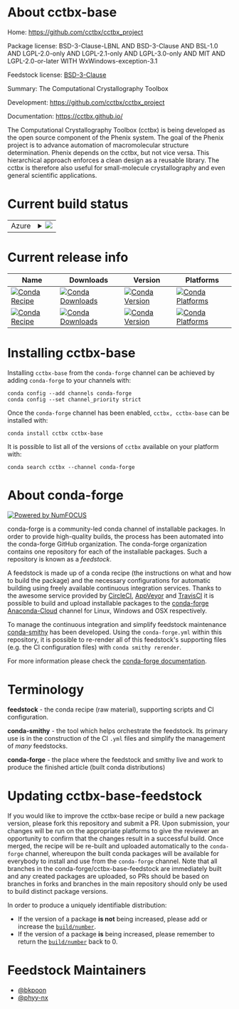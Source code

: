 About cctbx-base
================

Home: https://github.com/cctbx/cctbx_project

Package license: BSD-3-Clause-LBNL AND BSD-3-Clause AND BSL-1.0 AND LGPL-2.0-only AND LGPL-2.1-only AND LGPL-3.0-only AND MIT AND LGPL-2.0-or-later WITH WxWindows-exception-3.1

Feedstock license: [BSD-3-Clause](https://github.com/conda-forge/cctbx-base-feedstock/blob/master/LICENSE.txt)

Summary: The Computational Crystallography Toolbox

Development: https://github.com/cctbx/cctbx_project

Documentation: https://cctbx.github.io/

The Computational Crystallography Toolbox (cctbx) is being developed
as the open source component of the Phenix system. The goal of the
Phenix project is to advance automation of macromolecular structure
determination. Phenix depends on the cctbx, but not vice versa. This
hierarchical approach enforces a clean design as a reusable library.
The cctbx is therefore also useful for small-molecule crystallography
and even general scientific applications.


Current build status
====================


<table>
    
  <tr>
    <td>Azure</td>
    <td>
      <details>
        <summary>
          <a href="https://dev.azure.com/conda-forge/feedstock-builds/_build/latest?definitionId=10784&branchName=master">
            <img src="https://dev.azure.com/conda-forge/feedstock-builds/_apis/build/status/cctbx-base-feedstock?branchName=master">
          </a>
        </summary>
        <table>
          <thead><tr><th>Variant</th><th>Status</th></tr></thead>
          <tbody><tr>
              <td>linux_64_numpy1.17python3.6.____cpython</td>
              <td>
                <a href="https://dev.azure.com/conda-forge/feedstock-builds/_build/latest?definitionId=10784&branchName=master">
                  <img src="https://dev.azure.com/conda-forge/feedstock-builds/_apis/build/status/cctbx-base-feedstock?branchName=master&jobName=linux&configuration=linux_64_numpy1.17python3.6.____cpython" alt="variant">
                </a>
              </td>
            </tr><tr>
              <td>linux_64_numpy1.17python3.7.____cpython</td>
              <td>
                <a href="https://dev.azure.com/conda-forge/feedstock-builds/_build/latest?definitionId=10784&branchName=master">
                  <img src="https://dev.azure.com/conda-forge/feedstock-builds/_apis/build/status/cctbx-base-feedstock?branchName=master&jobName=linux&configuration=linux_64_numpy1.17python3.7.____cpython" alt="variant">
                </a>
              </td>
            </tr><tr>
              <td>linux_64_numpy1.17python3.8.____cpython</td>
              <td>
                <a href="https://dev.azure.com/conda-forge/feedstock-builds/_build/latest?definitionId=10784&branchName=master">
                  <img src="https://dev.azure.com/conda-forge/feedstock-builds/_apis/build/status/cctbx-base-feedstock?branchName=master&jobName=linux&configuration=linux_64_numpy1.17python3.8.____cpython" alt="variant">
                </a>
              </td>
            </tr><tr>
              <td>linux_64_numpy1.19python3.9.____cpython</td>
              <td>
                <a href="https://dev.azure.com/conda-forge/feedstock-builds/_build/latest?definitionId=10784&branchName=master">
                  <img src="https://dev.azure.com/conda-forge/feedstock-builds/_apis/build/status/cctbx-base-feedstock?branchName=master&jobName=linux&configuration=linux_64_numpy1.19python3.9.____cpython" alt="variant">
                </a>
              </td>
            </tr><tr>
              <td>osx_64_numpy1.17python3.6.____cpython</td>
              <td>
                <a href="https://dev.azure.com/conda-forge/feedstock-builds/_build/latest?definitionId=10784&branchName=master">
                  <img src="https://dev.azure.com/conda-forge/feedstock-builds/_apis/build/status/cctbx-base-feedstock?branchName=master&jobName=osx&configuration=osx_64_numpy1.17python3.6.____cpython" alt="variant">
                </a>
              </td>
            </tr><tr>
              <td>osx_64_numpy1.17python3.7.____cpython</td>
              <td>
                <a href="https://dev.azure.com/conda-forge/feedstock-builds/_build/latest?definitionId=10784&branchName=master">
                  <img src="https://dev.azure.com/conda-forge/feedstock-builds/_apis/build/status/cctbx-base-feedstock?branchName=master&jobName=osx&configuration=osx_64_numpy1.17python3.7.____cpython" alt="variant">
                </a>
              </td>
            </tr><tr>
              <td>osx_64_numpy1.17python3.8.____cpython</td>
              <td>
                <a href="https://dev.azure.com/conda-forge/feedstock-builds/_build/latest?definitionId=10784&branchName=master">
                  <img src="https://dev.azure.com/conda-forge/feedstock-builds/_apis/build/status/cctbx-base-feedstock?branchName=master&jobName=osx&configuration=osx_64_numpy1.17python3.8.____cpython" alt="variant">
                </a>
              </td>
            </tr><tr>
              <td>osx_64_numpy1.19python3.9.____cpython</td>
              <td>
                <a href="https://dev.azure.com/conda-forge/feedstock-builds/_build/latest?definitionId=10784&branchName=master">
                  <img src="https://dev.azure.com/conda-forge/feedstock-builds/_apis/build/status/cctbx-base-feedstock?branchName=master&jobName=osx&configuration=osx_64_numpy1.19python3.9.____cpython" alt="variant">
                </a>
              </td>
            </tr><tr>
              <td>osx_arm64_python3.8.____cpython</td>
              <td>
                <a href="https://dev.azure.com/conda-forge/feedstock-builds/_build/latest?definitionId=10784&branchName=master">
                  <img src="https://dev.azure.com/conda-forge/feedstock-builds/_apis/build/status/cctbx-base-feedstock?branchName=master&jobName=osx&configuration=osx_arm64_python3.8.____cpython" alt="variant">
                </a>
              </td>
            </tr><tr>
              <td>osx_arm64_python3.9.____cpython</td>
              <td>
                <a href="https://dev.azure.com/conda-forge/feedstock-builds/_build/latest?definitionId=10784&branchName=master">
                  <img src="https://dev.azure.com/conda-forge/feedstock-builds/_apis/build/status/cctbx-base-feedstock?branchName=master&jobName=osx&configuration=osx_arm64_python3.9.____cpython" alt="variant">
                </a>
              </td>
            </tr><tr>
              <td>win_64_numpy1.17python3.6.____cpython</td>
              <td>
                <a href="https://dev.azure.com/conda-forge/feedstock-builds/_build/latest?definitionId=10784&branchName=master">
                  <img src="https://dev.azure.com/conda-forge/feedstock-builds/_apis/build/status/cctbx-base-feedstock?branchName=master&jobName=win&configuration=win_64_numpy1.17python3.6.____cpython" alt="variant">
                </a>
              </td>
            </tr><tr>
              <td>win_64_numpy1.17python3.7.____cpython</td>
              <td>
                <a href="https://dev.azure.com/conda-forge/feedstock-builds/_build/latest?definitionId=10784&branchName=master">
                  <img src="https://dev.azure.com/conda-forge/feedstock-builds/_apis/build/status/cctbx-base-feedstock?branchName=master&jobName=win&configuration=win_64_numpy1.17python3.7.____cpython" alt="variant">
                </a>
              </td>
            </tr><tr>
              <td>win_64_numpy1.17python3.8.____cpython</td>
              <td>
                <a href="https://dev.azure.com/conda-forge/feedstock-builds/_build/latest?definitionId=10784&branchName=master">
                  <img src="https://dev.azure.com/conda-forge/feedstock-builds/_apis/build/status/cctbx-base-feedstock?branchName=master&jobName=win&configuration=win_64_numpy1.17python3.8.____cpython" alt="variant">
                </a>
              </td>
            </tr><tr>
              <td>win_64_numpy1.19python3.9.____cpython</td>
              <td>
                <a href="https://dev.azure.com/conda-forge/feedstock-builds/_build/latest?definitionId=10784&branchName=master">
                  <img src="https://dev.azure.com/conda-forge/feedstock-builds/_apis/build/status/cctbx-base-feedstock?branchName=master&jobName=win&configuration=win_64_numpy1.19python3.9.____cpython" alt="variant">
                </a>
              </td>
            </tr>
          </tbody>
        </table>
      </details>
    </td>
  </tr>
</table>

Current release info
====================

| Name | Downloads | Version | Platforms |
| --- | --- | --- | --- |
| [![Conda Recipe](https://img.shields.io/badge/recipe-cctbx-green.svg)](https://anaconda.org/conda-forge/cctbx) | [![Conda Downloads](https://img.shields.io/conda/dn/conda-forge/cctbx.svg)](https://anaconda.org/conda-forge/cctbx) | [![Conda Version](https://img.shields.io/conda/vn/conda-forge/cctbx.svg)](https://anaconda.org/conda-forge/cctbx) | [![Conda Platforms](https://img.shields.io/conda/pn/conda-forge/cctbx.svg)](https://anaconda.org/conda-forge/cctbx) |
| [![Conda Recipe](https://img.shields.io/badge/recipe-cctbx--base-green.svg)](https://anaconda.org/conda-forge/cctbx-base) | [![Conda Downloads](https://img.shields.io/conda/dn/conda-forge/cctbx-base.svg)](https://anaconda.org/conda-forge/cctbx-base) | [![Conda Version](https://img.shields.io/conda/vn/conda-forge/cctbx-base.svg)](https://anaconda.org/conda-forge/cctbx-base) | [![Conda Platforms](https://img.shields.io/conda/pn/conda-forge/cctbx-base.svg)](https://anaconda.org/conda-forge/cctbx-base) |

Installing cctbx-base
=====================

Installing `cctbx-base` from the `conda-forge` channel can be achieved by adding `conda-forge` to your channels with:

```
conda config --add channels conda-forge
conda config --set channel_priority strict
```

Once the `conda-forge` channel has been enabled, `cctbx, cctbx-base` can be installed with:

```
conda install cctbx cctbx-base
```

It is possible to list all of the versions of `cctbx` available on your platform with:

```
conda search cctbx --channel conda-forge
```


About conda-forge
=================

[![Powered by NumFOCUS](https://img.shields.io/badge/powered%20by-NumFOCUS-orange.svg?style=flat&colorA=E1523D&colorB=007D8A)](http://numfocus.org)

conda-forge is a community-led conda channel of installable packages.
In order to provide high-quality builds, the process has been automated into the
conda-forge GitHub organization. The conda-forge organization contains one repository
for each of the installable packages. Such a repository is known as a *feedstock*.

A feedstock is made up of a conda recipe (the instructions on what and how to build
the package) and the necessary configurations for automatic building using freely
available continuous integration services. Thanks to the awesome service provided by
[CircleCI](https://circleci.com/), [AppVeyor](https://www.appveyor.com/)
and [TravisCI](https://travis-ci.com/) it is possible to build and upload installable
packages to the [conda-forge](https://anaconda.org/conda-forge)
[Anaconda-Cloud](https://anaconda.org/) channel for Linux, Windows and OSX respectively.

To manage the continuous integration and simplify feedstock maintenance
[conda-smithy](https://github.com/conda-forge/conda-smithy) has been developed.
Using the ``conda-forge.yml`` within this repository, it is possible to re-render all of
this feedstock's supporting files (e.g. the CI configuration files) with ``conda smithy rerender``.

For more information please check the [conda-forge documentation](https://conda-forge.org/docs/).

Terminology
===========

**feedstock** - the conda recipe (raw material), supporting scripts and CI configuration.

**conda-smithy** - the tool which helps orchestrate the feedstock.
                   Its primary use is in the construction of the CI ``.yml`` files
                   and simplify the management of *many* feedstocks.

**conda-forge** - the place where the feedstock and smithy live and work to
                  produce the finished article (built conda distributions)


Updating cctbx-base-feedstock
=============================

If you would like to improve the cctbx-base recipe or build a new
package version, please fork this repository and submit a PR. Upon submission,
your changes will be run on the appropriate platforms to give the reviewer an
opportunity to confirm that the changes result in a successful build. Once
merged, the recipe will be re-built and uploaded automatically to the
`conda-forge` channel, whereupon the built conda packages will be available for
everybody to install and use from the `conda-forge` channel.
Note that all branches in the conda-forge/cctbx-base-feedstock are
immediately built and any created packages are uploaded, so PRs should be based
on branches in forks and branches in the main repository should only be used to
build distinct package versions.

In order to produce a uniquely identifiable distribution:
 * If the version of a package **is not** being increased, please add or increase
   the [``build/number``](https://docs.conda.io/projects/conda-build/en/latest/resources/define-metadata.html#build-number-and-string).
 * If the version of a package **is** being increased, please remember to return
   the [``build/number``](https://docs.conda.io/projects/conda-build/en/latest/resources/define-metadata.html#build-number-and-string)
   back to 0.

Feedstock Maintainers
=====================

* [@bkpoon](https://github.com/bkpoon/)
* [@phyy-nx](https://github.com/phyy-nx/)

